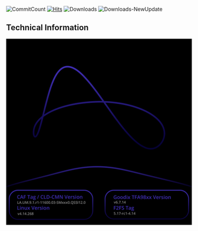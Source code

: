 ![CommitCount](https://img.shields.io/github/commits-since/LuanHalaiko/kernel_raphael_sm8150/2.0.0/raphael-unified)
[![Hits](https://hits.seeyoufarm.com/api/count/incr/badge.svg?url=https%3A%2F%2Fgithub.com%2FLuanHalaiko%2Fkernel_xiaomi_raphael&count_bg=%2379C83D&title_bg=%23555555&icon=&icon_color=%23E7E7E7&title=hits&edge_flat=false)](https://hits.seeyoufarm.com)
![Downloads](https://img.shields.io/github/downloads/LuanHalaiko/kernel_raphael_sm8150/2.0.0/total)
![Downloads-NewUpdate](https://img.shields.io/github/downloads/LuanHalaiko/kernel_raphael_sm8150/3.0.0/total)

## Technical Information
![banner](https://github.com/LuanHalaiko/Artworks/raw/Kernel-Arts/infinity-banner-3.0.png "The new Infinity")
